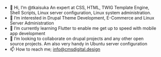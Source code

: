 - 👋 Hi, I’m @tkaisuka
An expert at CSS, HTML, TWIG Template Engine, Shell Scripts, Linux server configuration, Linux system administration.
- 👀 I’m interested in Drupal Theme Development, E-Commerce and Linux Server Administration
- 🌱 I’m currently learning Flutter to enable me get up to speed with mobile app development
- 💞️ I’m looking to collaborate on drupal projects and any other open source projects. Am also very handy in Ubuntu server configuration
- 📫 How to reach me; info@cmsdigital.design

<!---
tkaisuka/tkaisuka is a ✨ special ✨ repository because its `README.md` (this file) appears on your GitHub profile.
You can click the Preview link to take a look at your changes.
--->
